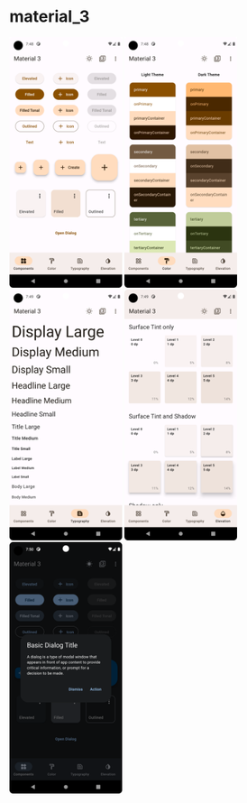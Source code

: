 # material_3

<img src="images/Screenshot_20221126_194836.png" alt="Image screen" width="200"/>
<img src="images/Screenshot_20221126_194859.png" alt="Image screen" width="200"/>
<img src="images/Screenshot_20221126_194907.png" alt="Image screen" width="200"/>
<img src="images/Screenshot_20221126_194925.png" alt="Image screen" width="200"/>
<img src="images/Screenshot_20221126_195019.png" alt="Image screen" width="200"/>